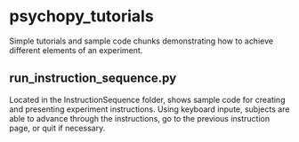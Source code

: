 # psychopy_tutorials
Simple tutorials and sample code chunks demonstrating how to achieve different elements of an experiment.


## run_instruction_sequence.py
Located in the InstructionSequence folder, shows sample code for creating and presenting experiment instructions. Using keyboard inpute, subjects are able to advance through the instructions, go to the previous instruction page, or quit if necessary. 
